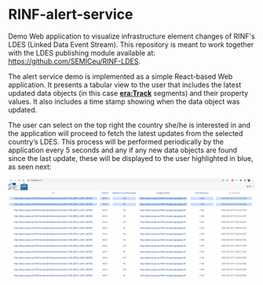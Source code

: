# RINF-alert-service
Demo Web application to visualize infrastructure element changes of RINF's LDES (Linked Data Event Stream). This repository is meant to work together with the LDES publishing module available at: https://github.com/SEMICeu/RINF-LDES.

The alert service demo is implemented as a simple React-based Web application. It presents a tabular view to the user that includes the latest updated data objects (in this case [**era:Track**](https://data-interop.era.europa.eu/era-vocabulary/#Track) segments) and their property values. It also includes a time stamp showing when the data object was updated.

The user can select on the top right the country she/he is interested in and the application will proceed to fetch the latest updates from the selected country’s LDES. This process will be performed periodically by the application every 5 seconds and any if any new data objects are found since the last update, these will be displayed to the user highlighted in blue, as seen next:

![screenshot](docs/img/screenshot.png)
